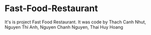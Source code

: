 # Fast-Food-Restaurant
It's is project Fast Food Restaurant. It was code by Thach Canh Nhut, Nguyen Thi Anh, Nguyen Chanh Nguyen, Thai Huy Hoang

